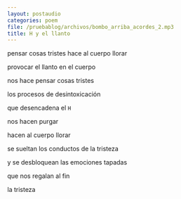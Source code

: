 ```yaml
---
layout: postaudio
categories: poem
file: /pruebablog/archivos/bombo_arriba_acordes_2.mp3
title: H y el llanto
---
```


pensar cosas tristes hace al cuerpo llorar

provocar el llanto en el cuerpo

nos hace pensar cosas tristes

los procesos de desintoxicación

que desencadena el `H`

nos hacen purgar

hacen al cuerpo llorar

se sueltan los conductos de la tristeza

y se desbloquean las emociones tapadas

que nos regalan al fin

la tristeza
